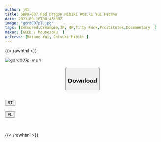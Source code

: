 ```yaml
---
author: j91
title: GDRD-007 Red Dragon Hibiki Otsuki Yui Hatano
date: 2023-09-16T00:45:00Z
image: "gdrd007pl.jpg"
tags: [Censored,Creampie,3P, 4P,Titty Fuck,Prostitutes,Documentary	]
maker: [GOLD / Mousozoku  ]
actress: [Hatano Yui, Ootsuki Hibiki ]
---
```



{{< rawhtml >}}

<div class="video" data-videoid="ld9ZA0PKKXF7LMV">
    <a href="javascript:;">
        <img src="https://my.j91.asia/posts/gdrd007pl/gdrd007pl.jpg" width="WIDTH" height="HEIGHT" alt="gdrd007pl.mp4" loading="lazy">
    </a>
</div>

<script type="text/javascript" src="https://j91.asia/asset/on-demand-st.js"></script>

<br>
  <link rel="stylesheet" href="https://j91.asia/asset/bs5.css">
  
  <center>
  <button class="btn btn-primary" type="button" data-bs-toggle="collapse" data-bs-target=".multi-collapse" aria-expanded="false" aria-controls="multiCollapseExample1 multiCollapseExample2"><h2>Download</h2></button></center>
</p>
<div class="row">
  <div class="col">
    <div class="collapse multi-collapse" id="multiCollapseExample1">
      <div class="card card-body">
	      	      <br>
<div class="buttons">  
<a href="https://streamtape.to/v/ld9ZA0PKKXF7LMV"><button class="btn-hover color-3"><i class="fa fa-download"></i> ST</button></a></div>
    </div>
  </div>
</div>
  <div class="col">
    <div class="collapse multi-collapse" id="multiCollapseExample2">
      <div class="card card-body">
	      <br>
<div class="buttons">
    <a href="https://filelions.online/f/s72u5fcuiwky"><button class="btn-hover color-9"><i class="fa fa-download"></i> FL</button></a></div>
<br><br>
      </div>
    </div>
  </div>
</div>

{{< /rawhtml >}}